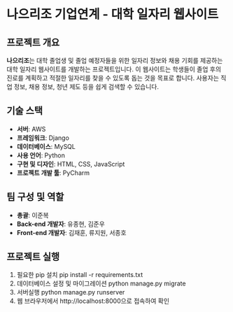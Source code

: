 # 나으리조 기업연계 - 대학 일자리 웹사이트

## 프로젝트 개요

**나으리조**는 대학 졸업생 및 졸업 예정자들을 위한 일자리 정보와 채용 기회를 제공하는 대학 일자리 웹사이트를 개발하는 프로젝트입니다. 
이 웹사이트는 학생들이 졸업 후의 진로를 계획하고 적절한 일자리를 찾을 수 있도록 돕는 것을 목표로 합니다. 
사용자는 직업 정보, 채용 정보, 청년 제도 등을 쉽게 검색할 수 있습니다.

## 기술 스택

- **서버**: AWS
- **프레임워크**: Django
- **데이터베이스**: MySQL
- **사용 언어**: Python
- **구현 및 디자인**: HTML, CSS, JavaScript
- **프로젝트 개발 툴**: PyCharm

## 팀 구성 및 역할

- **총괄**: 이준복
- **Back-end 개발자**: 유종현, 김준우
- **Front-end 개발자**: 김재훈, 류지원, 서종호

## 프로젝트 실행
1. 필요한 pip 설치
  pip install -r requirements.txt
2. 데이터베이스 설정 및 마이그레이션
  python manage.py migrate
3. 서버실행
  python manage.py runserver
4. 웹 브라우저에서 http://localhost:8000으로 접속하여 확인 
